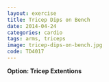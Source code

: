 ```yaml
---
layout: exercise
title: Tricep Dips on Bench
date: 2014-04-24
categories: cardio
tags: arms, triceps
image: tricep-dips-on-bench.jpg
code: TD4017
---
```


**Option: Tricep Extentions**
